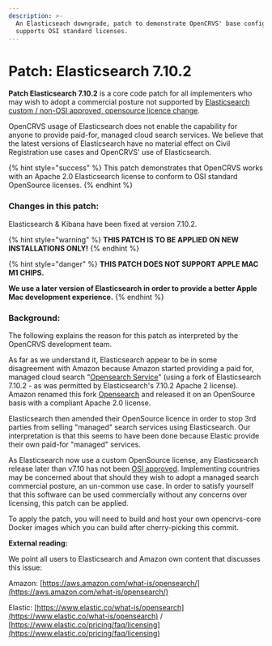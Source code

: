 ```yaml
---
description: >-
  An Elasticseach downgrade, patch to demonstrate OpenCRVS' base configuration
  supports OSI standard licenses.
---
```


# Patch: Elasticsearch 7.10.2

**Patch Elasticsearch 7.10.2** is a core code patch for all implementers who may wish to adopt a commercial posture not supported by [Elasticsearch custom / non-OSI approved, opensource licence change](https://www.elastic.co/pricing/faq/licensing).

OpenCRVS usage of Elasticsearch does not enable the capability for anyone to provide paid-for, managed cloud search services. We believe that the latest versions of Elasticsearch have no material effect on Civil Registration use cases and OpenCRVS' use of Elasticsearch.

{% hint style="success" %}
This patch demonstrates that OpenCRVS works with an Apache 2.0 Elasticsearch license to conform to OSI standard OpenSource licenses.
{% endhint %}

### Changes in this patch:

Elasticsearch & Kibana have been fixed at version 7.10.2.

{% hint style="warning" %}
**THIS PATCH IS TO BE APPLIED ON NEW INSTALLATIONS ONLY!**
{% endhint %}

{% hint style="danger" %}
**THIS PATCH DOES NOT SUPPORT APPLE MAC M1 CHIPS.**

**We use a later version of Elasticsearch in order to provide a better Apple Mac development experience.**
{% endhint %}

### Background:

The following explains the reason for this patch as interpreted by the OpenCRVS development team.

As far as we understand it, Elasticsearch appear to be in some disagreement with Amazon because Amazon started providing a paid for, managed cloud search "[Opensearch Service](https://aws.amazon.com/opensearch-service/)" (using a fork of Elasticsearch 7.10.2 - as was permitted by Elasticsearch's 7.10.2 Apache 2 license). Amazon renamed this fork [Opensearch](https://opensearch.org/) and released it on an OpenSource basis with a compliant Apache 2.0 license.

Elasticsearch then amended their OpenSource licence in order to stop 3rd parties from selling "managed" search services using Elasticsearch. Our interpretation is that this seems to have been done because Elastic provide their own paid-for "managed" services.

As Elasticsearch now use a custom OpenSource license, any Elasticsearch release later than v7.10 has not been [OSI approved](https://opensource.org/licenses/). Implementing countries may be concerned about that should they wish to adopt a managed search commercial posture, an un-common use case. In order to satisfy yourself that this software can be used commercially without any concerns over licensing, this patch can be applied.

To apply the patch, you will need to build and host your own opencrvs-core Docker images which you can build after cherry-picking this commit.

**External reading:**

We point all users to Elasticsearch and Amazon own content that discusses this issue:

Amazon: [https://aws.amazon.com/what-is/opensearch/](https://aws.amazon.com/what-is/opensearch/)

Elastic: [https://www.elastic.co/what-is/opensearch](https://www.elastic.co/what-is/opensearch) / [https://www.elastic.co/pricing/faq/licensing](https://www.elastic.co/pricing/faq/licensing)
